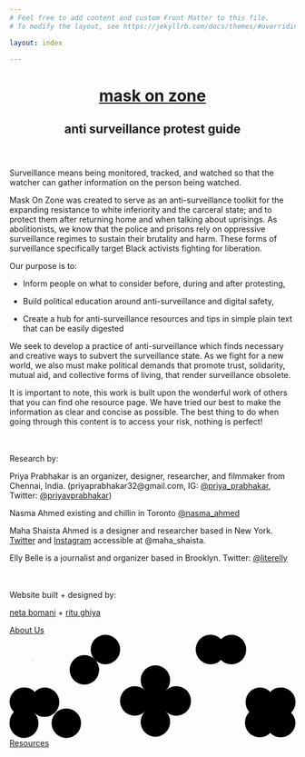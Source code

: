 ```yaml
---
# Feel free to add content and custom Front Matter to this file.
# To modify the layout, see https://jekyllrb.com/docs/themes/#overriding-theme-defaults

layout: index

---
```


<html>


<head>

<meta charset="utf-8" />
<meta http-equiv="x-ua-compatible" content="ie=edge" />
<meta name="viewport" content="width=device-width, initial-scale=1" />

<title> mask on — anti surveillance protest guide </title>

  <link href="{{site.baseurl}}/css/index.css" rel="stylesheet">
  <!-- Global site tag (gtag.js) - Google Analytics -->
<script async src="https://www.googletagmanager.com/gtag/js?id=UA-26328299-2"></script>
<script>
  window.dataLayer = window.dataLayer || [];
  function gtag(){dataLayer.push(arguments);}
  gtag('js', new Date());

  gtag('config', 'UA-26328299-2');
</script>


</head>

<body class="about" onload="startClock()">

<header>
<div class="mobile-nav header-copy">
<div class="mobile-copy">
<div class="title">

<div class="mask-on">
<h1 class="title"> <a href="https://maskon.zone/">mask on zone</a></h1>
</div>

<div id="clock"> </div>

<div class="mask-on">
<h2 class="subtitle"> anti surveillance protest guide </h2>
</div>

</div>
</div>
</div>
</header>



<div class="protect-yourself-while-you about-copy">
	<div>
		<div class="about-copy-h1">Surveillance means being monitored, tracked, and watched so that the watcher can gather information on the person being watched.</div>

<p><span class="project-title">Mask On Zone</span> was created to serve as an anti-surveillance toolkit for the expanding resistance to white inferiority and the carceral state; and to protect them after returning home and when talking about uprisings. As abolitionists, we know that the police and prisons rely on oppressive surveillance regimes to sustain their brutality and harm. These forms of surveillance specifically target Black activists fighting for liberation.</p>

<div class="text-center">Our purpose is to:<br>

* Inform people on what to consider before, during and after protesting,<br>

* Build political education around anti-surveillance and digital safety,<br>

* Create a hub for anti-surveillance resources and tips in simple plain text that can be easily digested</div>

<p>We seek to develop a practice of anti-surveillance which finds necessary and creative ways to subvert the surveillance state. As we fight for a new world, we also must make political demands that promote trust, solidarity, mutual aid, and collective forms of living, that render surveillance obsolete. 
</p>

<p>It is important to note, this work is built upon the wonderful work of others that you can find ohe resource page. We have tried our best to make the information as clear and concise as possible. The best thing to do when going through this content is to access your risk, nothing is perfect!</p><br><br>


<div class="credits">

<div class="about-copy-h1">Research by:</div>

<p>Priya Prabhakar is an organizer, designer, researcher, and filmmaker from Chennai, India. (priyaprabhakar32@gmail.com, IG: <a href="https://www.instagram.com/priya_prabhakar/">@priya_prabhakar</a>, Twitter: <a href="https://twitter.com/priyavprabhakar">@priyavprabhakar</a>)</p>

<p>Nasma Ahmed existing and chillin in Toronto <a href="https://twitter.com/nasma_ahmed">@nasma_ahmed</a></p>

<p>Maha Shaista Ahmed is a designer and researcher based in New York. <a href="https://twitter.com/maha_shaista">Twitter</a> and <a href="https://www.instagram.com/maha_shaista/">Instagram</a> accessible at @maha_shaista.</p>

<p>Elly Belle is a journalist and organizer based in Brooklyn. Twitter: <a href="https://twitter.com/literelly">@literelly</a></p><br><br>

<div class="about-copy-h1">Website built + designed by:</div>

<p><a href="https://www.netabomani.com/">neta bomani</a> + <a href="https://www.ritu.online/">ritu ghiya</a></p>



</div>

</div>
</div>





<footer>
  <div class="footer-copy">
    <a class="button bg selected" href="/about/">About Us</a>
    <a class="footer-imglink" href="/resources/">
    <svg xmlns="http://www.w3.org/2000/svg" alt ="resources" viewBox="0 0 16.31 5.88" class="footer-svg">
<path d="M.84,5.88A.83.83,0,0,1,0,5a.86.86,0,0,1,.25-.6A.85.85,0,0,1,0,3.84.83.83,0,0,1,.84,3a.86.86,0,0,1,.6.25A.86.86,0,0,1,2,3,.84.84,0,0,1,2,4.68a.82.82,0,0,1-.6-.25h0a.86.86,0,0,1,.25.6A.83.83,0,0,1,.84,5.88ZM3.24,4.2A.84.84,0,1,1,2.4,5,.83.83,0,0,1,3.24,4.2Z"/><path d="M10.62.84A.84.84,0,0,1,12.06.25a.86.86,0,0,1,.6-.25.83.83,0,0,1,.84.84.83.83,0,0,1-.84.84.82.82,0,0,1-.6-.25.81.81,0,0,1-.6.25A.84.84,0,0,1,10.62.84Z"/><path d="M10.35,3.77a.83.83,0,0,1-.84.84.86.86,0,0,1-.6-.25h0a.82.82,0,0,1,.25.6.84.84,0,1,1-1.42-.6h0a.84.84,0,1,1,0-1.18h0a.81.81,0,0,1-.26-.6.84.84,0,1,1,1.68,0,.81.81,0,0,1-.25.6h0a.86.86,0,0,1,.6-.25A.83.83,0,0,1,10.35,3.77Z"/><rect x="1.3" y="1.43" width="0.02" height="0.02" transform="translate(-0.63 1.35) rotate(-45)"/><path d="M3.43,2a.84.84,0,1,1,.84.84A.84.84,0,0,1,3.43,2Z"/><path d="M4.63.84a.84.84,0,0,1,1.68,0,.84.84,0,0,1-1.68,0Z"/><path d="M16.31,5a.83.83,0,0,1-.84.84.81.81,0,0,1-.6-.25.82.82,0,0,1-.6.25A.83.83,0,0,1,13.43,5a.86.86,0,0,1,.25-.6A.84.84,0,0,1,14.27,3a.83.83,0,0,1,.6.26.81.81,0,0,1,.6-.26.84.84,0,0,1,.59,1.44A.86.86,0,0,1,16.31,5Zm-1.43-.6h0v0Z"/></svg>
Resources
</a>
  </div>
</footer>


<script src="{{site.baseurl}}/js/clock.js"></script>
<script src="{{site.baseurl}}/js/layout.js"></script>

